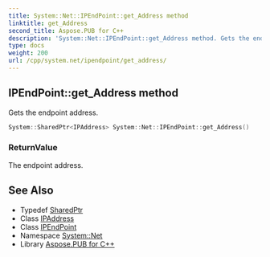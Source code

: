 ```yaml
---
title: System::Net::IPEndPoint::get_Address method
linktitle: get_Address
second_title: Aspose.PUB for C++
description: 'System::Net::IPEndPoint::get_Address method. Gets the endpoint address in C++.'
type: docs
weight: 200
url: /cpp/system.net/ipendpoint/get_address/
---
```

## IPEndPoint::get_Address method


Gets the endpoint address.

```cpp
System::SharedPtr<IPAddress> System::Net::IPEndPoint::get_Address()
```


### ReturnValue

The endpoint address.

## See Also

* Typedef [SharedPtr](../../../system/sharedptr/)
* Class [IPAddress](../../ipaddress/)
* Class [IPEndPoint](../)
* Namespace [System::Net](../../)
* Library [Aspose.PUB for C++](../../../)
